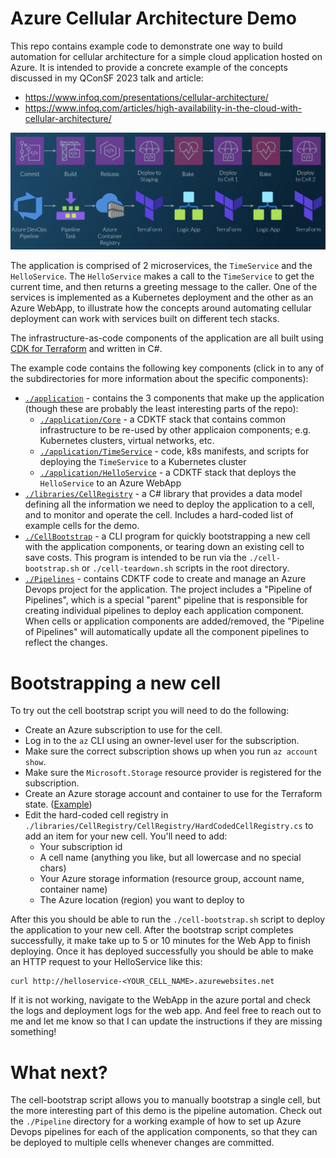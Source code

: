 # Azure Cellular Architecture Demo

This repo contains example code to demonstrate one way to build automation for cellular architecture for a simple cloud
application hosted on Azure. It is intended to provide a concrete example of the concepts discussed in my QConSF 2023
talk and article:

* https://www.infoq.com/presentations/cellular-architecture/
* https://www.infoq.com/articles/high-availability-in-the-cloud-with-cellular-architecture/

![Deployment template](./deployment-template.png)

The application is comprised of 2 microservices, the `TimeService` and the `HelloService`. The `HelloService` makes a
call to the `TimeService` to get the current time, and then returns a greeting message to the caller. One of the services
is implemented as a Kubernetes deployment and the other as an Azure WebApp, to illustrate how the concepts around
automating cellular deployment can work with services built on different tech stacks.

The infrastructure-as-code components of the application are all built using [CDK for Terraform](https://developer.hashicorp.com/terraform/cdktf)
and written in C#.

The example code contains the following key components (click in to any of the subdirectories for more information about
the specific components):

* [`./application`](https://github.com/cprice404/azure-cellular-demo/tree/main/application) - contains the 3 components that make up the application (though these are probably the least interesting
  parts of the repo):
  * [`./application/Core`](https://github.com/cprice404/azure-cellular-demo/tree/main/application/Core) - a CDKTF stack that contains common infrastructure to be re-used by other applicaion
    components; e.g. Kubernetes clusters, virtual networks, etc.
  * [`./application/TimeService`](https://github.com/cprice404/azure-cellular-demo/tree/main/application/TimeService) - code, k8s manifests, and scripts for deploying the `TimeService` to a Kubernetes cluster
  * [`./application/HelloService`](https://github.com/cprice404/azure-cellular-demo/tree/main/application/HelloService) - a CDKTF stack that deploys the `HelloService` to an Azure WebApp
* [`./libraries/CellRegistry`](https://github.com/cprice404/azure-cellular-demo/tree/main/libraries/CellRegistry) - a C# library that provides a data model defining all the information we need to deploy
  the application to a cell, and to monitor and operate the cell. Includes a hard-coded list of example cells for the demo.
* [`./CellBootstrap`](https://github.com/cprice404/azure-cellular-demo/tree/main/CellBootstrap) - a CLI program for quickly bootstrapping a new cell with the application components, or tearing down
  an existing cell to save costs. This program is intended to be run via the `./cell-bootstrap.sh` or `./cell-teardown.sh`
  scripts in the root directory.
* [`./Pipelines`](https://github.com/cprice404/azure-cellular-demo/tree/main/Pipelines) - contains CDKTF code to create and manage an Azure Devops project for the application. The project includes
  a "Pipeline of Pipelines", which is a special "parent" pipeline that is responsible for creating individual pipelines
  to deploy each application component. When cells or application components are added/removed, the "Pipeline of Pipelines"
  will automatically update all the component pipelines to reflect the changes.

# Bootstrapping a new cell

To try out the cell bootstrap script you will need to do the following:

* Create an Azure subscription to use for the cell.
* Log in to the `az` CLI using an owner-level user for the subscription.
* Make sure the correct subscription shows up when you run `az account show`.
* Make sure the `Microsoft.Storage` resource provider is registered for the subscription.
* Create an Azure storage account and container to use for the Terraform state. ([Example](https://learn.microsoft.com/en-us/azure/developer/terraform/store-state-in-azure-storage?tabs=azure-cli#2-configure-remote-state-storage-account))
* Edit the hard-coded cell registry in `./libraries/CellRegistry/CellRegistry/HardCodedCellRegistry.cs` to add an item
  for your new cell. You'll need to add:
  * Your subscription id
  * A cell name (anything you like, but all lowercase and no special chars)
  * Your Azure storage information (resource group, account name, container name)
  * The Azure location (region) you want to deploy to

After this you should be able to run the `./cell-bootstrap.sh` script to deploy the application to your new cell. After
the bootstrap script completes successfully, it make take up to 5 or 10 minutes for the Web App to finish deploying.
Once it has deployed successfully you should be able to make an HTTP request to your HelloService like this:

```
curl http://helloservice-<YOUR_CELL_NAME>.azurewebsites.net
```

If it is not working, navigate to the WebApp in the azure portal and check the logs and deployment logs for the web app.
And feel free to reach out to me and let me know so that I can update the instructions if they are missing something!

# What next?

The cell-bootstrap script allows you to manually bootstrap a single cell, but the more interesting part of this demo is
the pipeline automation. Check out the `./Pipeline` directory for a working example of how to set up Azure Devops pipelines
for each of the application components, so that they can be deployed to multiple cells whenever changes are committed.
